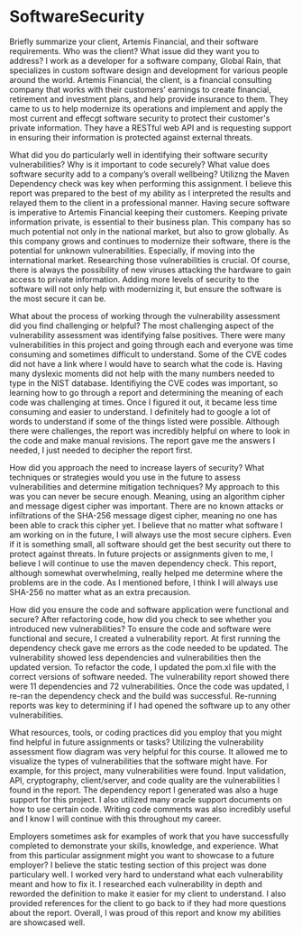 # SoftwareSecurity

Briefly summarize your client, Artemis Financial, and their software requirements. Who was the client? What issue did they want you to address?
I work as a developer for a software company, Global Rain, that specializes in custom software design and development for various people around the world. Artemis Financial, the client, is a financial consulting company that works with their customers’ earnings to create financial, retirement and investment plans, and help provide insurance to them. They came to us to help modernize its operations and implement and apply the most current and effecgt software security to protect their customer's private information. They have a RESTful web API and is requesting support in ensuring their information is protected against external threats.

What did you do particularly well in identifying their software security vulnerabilities? Why is it important to code securely? What value does software security add to a company’s overall wellbeing?
Utilizng the Maven Dependency check was key when performing this assignment. I believe this report was prepared to the best of my ability as I interpreted the results and relayed them to the client in a professional manner. Having secure software is imperative to Artemis Financial keeping their customers. Keeping private information private, is essential to their business plan. This company has so much potential not only in the national market, but also to grow globally. As this company grows and continues to modernize their software, there is the potential for unknown vulnerabilities. Especially, if moving into the international market. Researching those vulnerabilities is crucial. Of course, there is always the possibility of new viruses attacking the hardware to gain access to private information. Adding more levels of security to the software will not only help with modernizing it, but ensure the software is the most secure it can be. 

What about the process of working through the vulnerability assessment did you find challenging or helpful?
The most challenging aspect of the vulnerability assessment was identifying false positives. There were many vulnerabilities in this project and going through each and everyone was time consuming and sometimes difficult to understand. Some of the CVE codes did not have a link where I would have to search what the code is. Having many dyslexic moments did not help with the many numbers needed to type in the NIST database. Identifiying the CVE codes was important, so learning how to go through a report and determining the meaning of each code was challenging at times. Once I figured it out, it became less time consuming and easier to understand. I definitely had to google a lot of words to understand if some of the things listed were possible. 
Although there were challenges, the report was incredibly helpful on where to look in the code and make manual revisions. The report gave me the answers I needed, I just needed to decipher the report first. 

How did you approach the need to increase layers of security? What techniques or strategies would you use in the future to assess vulnerabilities and determine mitigation techniques?
My approach to this was you can never be secure enough. Meaning, using an algorithm cipher and message digest cipher was important. There are no known attacks or infiltrations of the SHA-256 message digest cipher, meaning no one has been able to crack this cipher yet. I believe that no matter what software I am working on in the future, I will always use the most secure ciphers. Even if it is something small, all software should get the best security out there to protect against threats. 
In future projects or assignments given to me, I believe I will continue to use the maven dependency check. This report, although somewhat overwhelming, really helped me determine where the problems are in the code. As I mentioned before, I think I will always use SHA-256 no matter what as an extra precausion. 

How did you ensure the code and software application were functional and secure? After refactoring code, how did you check to see whether you introduced new vulnerabilities?
To ensure the code and software were functional and secure, I created a vulnerability report. At first running the dependency check  gave me errors as the code needed to be updated. The vulnerability showed less dependencies and vulnerabilities then the updated version. To refactor the code, I updated the pom.xl file with the correct versions of software needed. The vulnerability report showed there were 11 dependencies and 72 vulnerabilities. Once the code was updated, I re-ran the dependency check and the build was successful. Re-running reports was key to determining if I had opened the software up to any other vulnerabilities.

What resources, tools, or coding practices did you employ that you might find helpful in future assignments or tasks?
Utilizing the vulnerability assessment flow diagram was very helpful for this course. It allowed me to visualize the types of vulnerabilities that the software might have. For example, for this project, many vulnerabilities were found. Input validation, API, cryptography, client/server, and code quality are the vulnerabilities I found in the report. The dependency report I generated was also a huge support for this project. I also utilized many oracle support documents on how to use certain code. Writing code comments was also incredibly useful and I know I will continue with this throughout my career. 

Employers sometimes ask for examples of work that you have successfully completed to demonstrate your skills, knowledge, and experience. What from this particular assignment might you want to showcase to a future employer?
I believe the static testing section of this project was done particulary well. I worked very hard to understand what each vulnerability meant and how to fix it. I researched each vulnerability in depth and reworded the definition to make it easier for my client to understand. I also provided references for the client to go back to if they had more questions about the report. Overall, I was proud of this report and know my abilities are showcased well.
